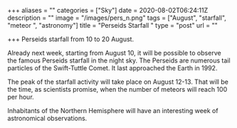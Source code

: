 +++
aliases = ""
categories = ["Sky"]
date = 2020-08-02T06:24:11Z
description = ""
image = "/images/pers_n.png"
tags = ["August", "starfall", "meteor ", "astronomy"]
title = "Perseids Starfall "
type = "post"
url = ""

+++
Perseids starfall from 10 to 20 August.  
  
Already next week, starting from August 10, it will be possible to observe the famous Perseids starfall in the night sky. The Perseids are numerous tail particles of the Swift-Tuttle Comet. It last approached the Earth in 1992.  
  
The peak of the starfall activity will take place on August 12-13. That will be the time, as scientists promise, when the number of meteors will reach 100 per hour.  
  
Inhabitants of the Northern Hemisphere will have an interesting week of astronomical observations.